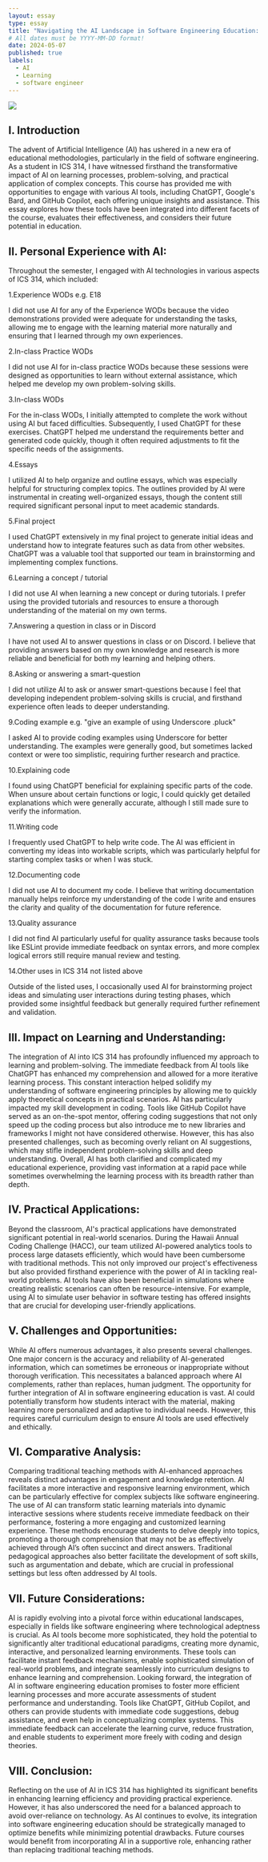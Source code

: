 ```yaml
---
layout: essay
type: essay
title: "Navigating the AI Landscape in Software Engineering Education: Insights and Reflections"
# All dates must be YYYY-MM-DD format!
date: 2024-05-07
published: true
labels:
  - AI
  - Learning
  - software engineer
---
```


<img class="img-fluid" src="../img/What-is-Artiificial-IntelligenceAI.jpg">

## I. Introduction
The advent of Artificial Intelligence (AI) has ushered in a new era of educational methodologies, particularly in the field of software engineering. As a student in ICS 314, I have witnessed firsthand the transformative impact of AI on learning processes, problem-solving, and practical application of complex concepts. This course has provided me with opportunities to engage with various AI tools, including ChatGPT, Google's Bard, and GitHub Copilot, each offering unique insights and assistance. This essay explores how these tools have been integrated into different facets of the course, evaluates their effectiveness, and considers their future potential in education.

## II. Personal Experience with AI:
Throughout the semester, I engaged with AI technologies in various aspects of ICS 314, which included:

1.Experience WODs e.g. E18
   
I did not use AI for any of the Experience WODs because the video demonstrations provided were adequate for understanding the tasks, allowing me to engage with the learning material more naturally and ensuring that I learned through my own experiences.

2.In-class Practice WODs

I did not use AI for in-class practice WODs because these sessions were designed as opportunities to learn without external assistance, which helped me develop my own problem-solving skills.

3.In-class WODs

For the in-class WODs, I initially attempted to complete the work without using AI but faced difficulties. Subsequently, I used ChatGPT for these exercises. ChatGPT helped me understand the requirements better and generated code quickly, though it often required adjustments to fit the specific needs of the assignments.

4.Essays

I utilized AI to help organize and outline essays, which was especially helpful for structuring complex topics. The outlines provided by AI were instrumental in creating well-organized essays, though the content still required significant personal input to meet academic standards.

5.Final project

I used ChatGPT extensively in my final project to generate initial ideas and understand how to integrate features such as data from other websites. ChatGPT was a valuable tool that supported our team in brainstorming and implementing complex functions.

6.Learning a concept / tutorial

I did not use AI when learning a new concept or during tutorials. I prefer using the provided tutorials and resources to ensure a thorough understanding of the material on my own terms.

7.Answering a question in class or in Discord

I have not used AI to answer questions in class or on Discord. I believe that providing answers based on my own knowledge and research is more reliable and beneficial for both my learning and helping others.

8.Asking or answering a smart-question

I did not utilize AI to ask or answer smart-questions because I feel that developing independent problem-solving skills is crucial, and firsthand experience often leads to deeper understanding.

9.Coding example e.g. "give an example of using Underscore .pluck"

I asked AI to provide coding examples using Underscore for better understanding. The examples were generally good, but sometimes lacked context or were too simplistic, requiring further research and practice.

10.Explaining code

I found using ChatGPT beneficial for explaining specific parts of the code. When unsure about certain functions or logic, I could quickly get detailed explanations which were generally accurate, although I still made sure to verify the information.

11.Writing code

I frequently used ChatGPT to help write code. The AI was efficient in converting my ideas into workable scripts, which was particularly helpful for starting complex tasks or when I was stuck.

12.Documenting code

I did not use AI to document my code. I believe that writing documentation manually helps reinforce my understanding of the code I write and ensures the clarity and quality of the documentation for future reference.

13.Quality assurance

I did not find AI particularly useful for quality assurance tasks because tools like ESLint provide immediate feedback on syntax errors, and more complex logical errors still require manual review and testing.

14.Other uses in ICS 314 not listed above

Outside of the listed uses, I occasionally used AI for brainstorming project ideas and simulating user interactions during testing phases, which provided some insightful feedback but generally required further refinement and validation.

## III. Impact on Learning and Understanding:

The integration of AI into ICS 314 has profoundly influenced my approach to learning and problem-solving. The immediate feedback from AI tools like ChatGPT has enhanced my comprehension and allowed for a more iterative learning process. This constant interaction helped solidify my understanding of software engineering principles by allowing me to quickly apply theoretical concepts in practical scenarios. AI has particularly impacted my skill development in coding. Tools like GitHub Copilot have served as an on-the-spot mentor, offering coding suggestions that not only speed up the coding process but also introduce me to new libraries and frameworks I might not have considered otherwise. However, this has also presented challenges, such as becoming overly reliant on AI suggestions, which may stifle independent problem-solving skills and deep understanding. Overall, AI has both clarified and complicated my educational experience, providing vast information at a rapid pace while sometimes overwhelming the learning process with its breadth rather than depth.

## IV. Practical Applications:

Beyond the classroom, AI's practical applications have demonstrated significant potential in real-world scenarios. During the Hawaii Annual Coding Challenge (HACC), our team utilized AI-powered analytics tools to process large datasets efficiently, which would have been cumbersome with traditional methods. This not only improved our project's effectiveness but also provided firsthand experience with the power of AI in tackling real-world problems. AI tools have also been beneficial in simulations where creating realistic scenarios can often be resource-intensive. For example, using AI to simulate user behavior in software testing has offered insights that are crucial for developing user-friendly applications.

## V. Challenges and Opportunities:

While AI offers numerous advantages, it also presents several challenges. One major concern is the accuracy and reliability of AI-generated information, which can sometimes be erroneous or inappropriate without thorough verification. This necessitates a balanced approach where AI complements, rather than replaces, human judgment. The opportunity for further integration of AI in software engineering education is vast. AI could potentially transform how students interact with the material, making learning more personalized and adaptive to individual needs. However, this requires careful curriculum design to ensure AI tools are used effectively and ethically.

## VI. Comparative Analysis:

Comparing traditional teaching methods with AI-enhanced approaches reveals distinct advantages in engagement and knowledge retention. AI facilitates a more interactive and responsive learning environment, which can be particularly effective for complex subjects like software engineering. The use of AI can transform static learning materials into dynamic interactive sessions where students receive immediate feedback on their performance, fostering a more engaging and customized learning experience. These methods encourage students to delve deeply into topics, promoting a thorough comprehension that may not be as effectively achieved through AI’s often succinct and direct answers. Traditional pedagogical approaches also better facilitate the development of soft skills, such as argumentation and debate, which are crucial in professional settings but less often addressed by AI tools.

## VII. Future Considerations:

AI is rapidly evolving into a pivotal force within educational landscapes, especially in fields like software engineering where technological adeptness is crucial. As AI tools become more sophisticated, they hold the potential to significantly alter traditional educational paradigms, creating more dynamic, interactive, and personalized learning environments. These tools can facilitate instant feedback mechanisms, enable sophisticated simulation of real-world problems, and integrate seamlessly into curriculum designs to enhance learning and comprehension. Looking forward, the integration of AI in software engineering education promises to foster more efficient learning processes and more accurate assessments of student performance and understanding. Tools like ChatGPT, GitHub Copilot, and others can provide students with immediate code suggestions, debug assistance, and even help in conceptualizing complex systems. This immediate feedback can accelerate the learning curve, reduce frustration, and enable students to experiment more freely with coding and design theories.

## VIII. Conclusion:

Reflecting on the use of AI in ICS 314 has highlighted its significant benefits in enhancing learning efficiency and providing practical experience. However, it has also underscored the need for a balanced approach to avoid over-reliance on technology. As AI continues to evolve, its integration into software engineering education should be strategically managed to optimize benefits while minimizing potential drawbacks. Future courses would benefit from incorporating AI in a supportive role, enhancing rather than replacing traditional teaching methods.

